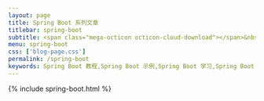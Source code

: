 ```yaml
---
layout: page
title: Spring Boot 系列文章
titlebar: spring-boot
subtitle: <span class="mega-octicon octicon-cloud-download"></span>&nbsp;&nbsp; spring-boot学习笔记
menu: spring-boot
css: ['blog-page.css']
permalink: /spring-boot
keywords: Spring Boot 教程,Spring Boot 示例,Spring Boot 学习,Spring Boot 资源,Spring Boot 2.0
---
```


{% include spring-boot.html %}